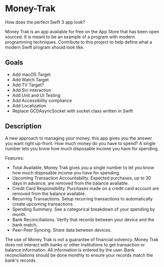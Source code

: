 # Money-Trak
How does the perfect Swift 3 app look?

Money Trak is an app available for free on the App Store that has been open sourced. It is meant to be an example of a program with modern programming techniques. Contribute to this project to help define what a modern Swift program should look like.

## Goals
- Add macOS Target
- Add Watch Target
- Add TV Target?
- Add Siri interaction
- Add Unit and UI Testing
- Add Accessibility compliance
- Add Localization
- Replace GCDAsyncSocket with socket class written in Swift

## Description
A new approach to managing your money, this app gives you the answer you want right up-front. How much money do you have to spend? A single number lets you know how much disposable income you have for spending.

Features:

- Total Available. Money Trak gives you a single number to let you know how much disposable income you have for spending.
- Upcoming Transaction Accountability. Expected purchases, up to 30 days in advance, are removed from the balance available.
- Credit Card Responsibility. Purchases made on a credit card account are removed from the balance available.
- Recurring Transactions. Setup recurring transactions to automatically create upcoming transactions.
- Spending Summary. See a categorical breakdown of your spending by month.
- Bank Reconciliations. Verify that records between your device and the bank match.
- Peer-Peer Syncing. Share data between devices.

The use of Money Trak is not a guarantee of financial solvency. Money Trak does not interact with banks or other institutions to get transaction or balance information. All information is entered by the user. Bank reconciliations should be done monthly to ensure your records match the bank's records.
